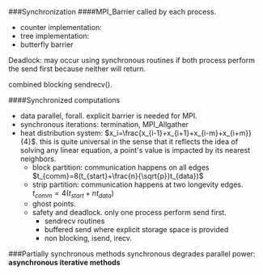 ###Synchronization
####MPI_Barrier
called by each process.
* counter implementation:
* tree implementation:
* butterfly barrier

Deadlock: may occur using synchronous routines if both process perform the send first because neither will return.

combined blocking sendrecv().

####Synchronized computations
* data parallel, forall. explicit barrier is needed for MPI.
* synchronous iterations: termination, MPI_Allgather
* heat distribution system:
  $x_i=\frac{x_{i-1}+x_{i+1}+x_{i-m}+x_{i+m}}{4}$.
  this is quite universal in the sense that it reflects the idea of solving any linear equation, a point's value is impacted by its nearest neighbors.
  * block partition: communication happens on all edges
    $t_{comm}=8(t_{start}+\frac{n}{\sqrt{p}}t_{data})$
  * strip partition: communication happens at two longevity edges.
    $t_{comm}=4(t_{start}+nt_{data})$
  * ghost points.
  * safety and deadlock. only one process perform send first.
    * sendrecv routines
    * buffered send where explicit storage space is provided
    * non blocking, isend, irecv.

###Partially synchronous methods
synchronous degrades parallel power:
**asynchronous iterative methods**
